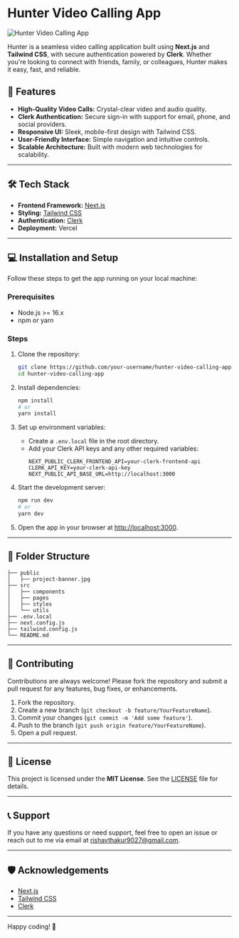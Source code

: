 # Hunter Video Calling App

![Hunter Video Calling App](https://res.cloudinary.com/derlbfbjz/image/upload/v1735633082/hunt-pro1_ahqroq.png)

Hunter is a seamless video calling application built using **Next.js** and **Tailwind CSS**, with secure authentication powered by **Clerk**. Whether you're looking to connect with friends, family, or colleagues, Hunter makes it easy, fast, and reliable.

## 🚀 Features

- **High-Quality Video Calls:** Crystal-clear video and audio quality.
- **Clerk Authentication:** Secure sign-in with support for email, phone, and social providers.
- **Responsive UI:** Sleek, mobile-first design with Tailwind CSS.
- **User-Friendly Interface:** Simple navigation and intuitive controls.
- **Scalable Architecture:** Built with modern web technologies for scalability.

---

## 🛠️ Tech Stack

- **Frontend Framework:** [Next.js](https://nextjs.org/)
- **Styling:** [Tailwind CSS](https://tailwindcss.com/)
- **Authentication:** [Clerk](https://clerk.dev/)
- **Deployment:** Vercel

---

## 💻 Installation and Setup

Follow these steps to get the app running on your local machine:

### Prerequisites

- Node.js >= 16.x
- npm or yarn

### Steps

1. Clone the repository:
   ```bash
   git clone https://github.com/your-username/hunter-video-calling-app.git
   cd hunter-video-calling-app
   ```

2. Install dependencies:
   ```bash
   npm install
   # or
   yarn install
   ```

3. Set up environment variables:
   - Create a `.env.local` file in the root directory.
   - Add your Clerk API keys and any other required variables:
     ```env
     NEXT_PUBLIC_CLERK_FRONTEND_API=your-clerk-frontend-api
     CLERK_API_KEY=your-clerk-api-key
     NEXT_PUBLIC_API_BASE_URL=http://localhost:3000
     ```

4. Start the development server:
   ```bash
   npm run dev
   # or
   yarn dev
   ```

5. Open the app in your browser at [http://localhost:3000](http://localhost:3000).

---

## 📂 Folder Structure

```
├── public
│   ├── project-banner.jpg
├── src
│   ├── components
│   ├── pages
│   ├── styles
│   └── utils
├── .env.local
├── next.config.js
├── tailwind.config.js
└── README.md
```

---

## 🌟 Contributing

Contributions are always welcome! Please fork the repository and submit a pull request for any features, bug fixes, or enhancements.

1. Fork the repository.
2. Create a new branch (`git checkout -b feature/YourFeatureName`).
3. Commit your changes (`git commit -m 'Add some feature'`).
4. Push to the branch (`git push origin feature/YourFeatureName`).
5. Open a pull request.

---

## 📜 License

This project is licensed under the **MIT License**. See the [LICENSE](./LICENSE) file for details.

---

## 📞 Support

If you have any questions or need support, feel free to open an issue or reach out to me via email at rishavthakur9027@gmail.com.

---

## 🛡️ Acknowledgements

- [Next.js](https://nextjs.org/)
- [Tailwind CSS](https://tailwindcss.com/)
- [Clerk](https://clerk.dev/)

---

Happy coding! 🚀
